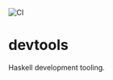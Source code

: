 ![CI](https://github.com/mbj/devtools-hs/workflows/CI/badge.svg)

# devtools

Haskell development tooling.
